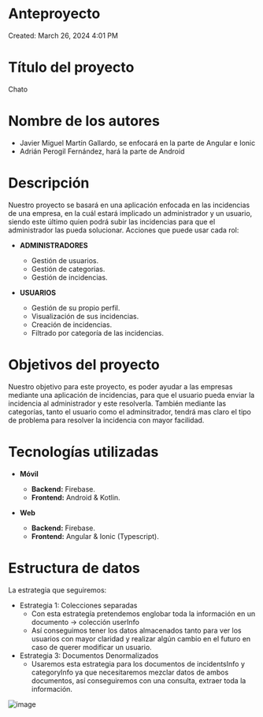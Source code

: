 # Anteproyecto

Created: March 26, 2024 4:01 PM

# Título del proyecto

Chato

# Nombre de los autores

- Javier Miguel Martín Gallardo, se enfocará en la parte de Angular e Ionic
- Adrián Perogil Fernández, hará la parte de Android

# Descripción

Nuestro proyecto se basará en una aplicación enfocada en las incidencias de una empresa, en la cuál estará implicado un administrador y un usuario, siendo este último quien podrá subir las incidencias para que el administrador las pueda solucionar. Acciones que puede usar cada rol:

- **ADMINISTRADORES**
    - Gestión de usuarios.
    - Gestión de categorias.
    - Gestión de incidencias.

- **USUARIOS**
    - Gestión de su propio perfil.
    - Visualización de sus incidencias.
    - Creación de incidencias.
    - Filtrado por categoría de las incidencias.

# Objetivos del proyecto

Nuestro objetivo para este proyecto, es poder ayudar a las empresas mediante una aplicación de incidencias, para que el usuario pueda enviar la incidencia al administrador y este resolverla. También mediante las categorías, tanto el usuario como el adminsitrador, tendrá mas claro el tipo de problema para resolver la incidencia con mayor facilidad.

# Tecnologías utilizadas

- **Móvil**
    - **Backend:** Firebase.
    - **Frontend:** Android & Kotlin.

- **Web**
    - **Backend:** Firebase.
    - **Frontend:** Angular & Ionic (Typescript).
    

# Estructura de datos

La estrategia que seguiremos:

- Estrategia 1: Colecciones separadas
    - Con esta estrategía pretendemos englobar toda la información en un documento →  colección userInfo
    - Así conseguimos tener los datos almacenados tanto para ver los usuarios con mayor claridad y realizar algún cambio en el futuro en caso de querer modificar un usuario.
- Estrategia 3: Documentos Denormalizados
    - Usaremos esta estrategia para los documentos de incidentsInfo y categoryInfo ya que necesitaremos mezclar datos de ambos documentos, así conseguiremos con una consulta, extraer toda la información.

![image](https://github.com/imchopi/TFG_Chato/assets/92975232/c8267ed9-6506-4982-bb0d-53ebaacd0a4d)




